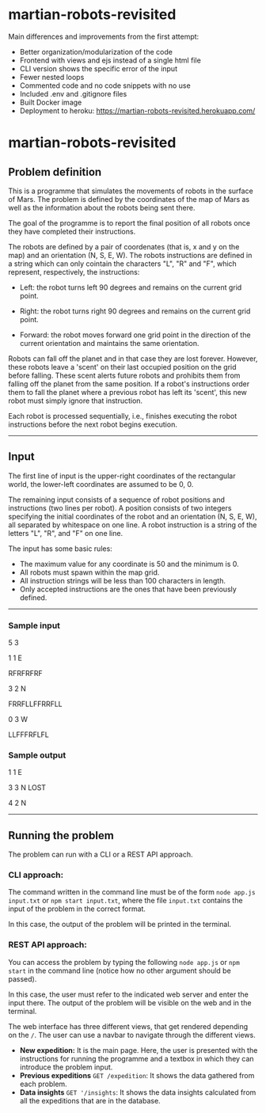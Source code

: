 # martian-robots-revisited

Main differences and improvements from the first attempt:

- Better organization/modularization of the code
- Frontend with views and ejs instead of a single html file
- CLI version shows the specific error of the input
- Fewer nested loops
- Commented code and no code snippets with no use
- Included .env and .gitignore files
- Built Docker image
- Deployment to heroku: https://martian-robots-revisited.herokuapp.com/

# martian-robots-revisited

## Problem definition

This is a programme that simulates the movements of robots in the surface of Mars.
The problem is defined by the coordinates of the map of Mars as well as the information about the robots being sent there.

The goal of the programme is to report the final position of all robots once they have completed their instructions.

The robots are defined by a pair of coordenates (that is, x and y on the map) and an orientation (N, S, E, W).
The robots instructions are defined in a string which can only cointain the characters "L", "R" and "F", which represent, respectively, the instructions:

- Left: the robot turns left 90 degrees and remains on the current grid point.

- Right: the robot turns right 90 degrees and remains on the current grid point.

- Forward: the robot moves forward one grid point in the direction of the current orientation and maintains the same orientation.

Robots can fall off the planet and in that case they are lost forever. However, these robots leave a 'scent' on their last occupied position on the grid before falling. These scent alerts future robots and prohibits them from falling off the planet from the same position. If a robot's instructions order them to fall the planet where a previous robot has left its 'scent', this new robot must simply ignore that instruction.

Each robot is processed sequentially, i.e., finishes executing the robot instructions before the next robot begins execution.

---

## Input
The first line of input is the upper-right coordinates of the rectangular world, the lower-left coordinates are assumed to be 0, 0.

The remaining input consists of a sequence of robot positions and instructions (two lines per robot). A position consists of two integers specifying the initial coordinates of the robot and an orientation (N, S, E, W), all separated by whitespace on one line. A robot instruction is a string of the letters "L", "R", and "F" on one line.

The input has some basic rules:
- The maximum value for any coordinate is 50 and the minimum is 0.
- All robots must spawn within the map grid.
- All instruction strings will be less than 100 characters in length.
- Only accepted instructions are the ones that have been previously defined.

---

### Sample input

5 3

1 1 E

RFRFRFRF

3 2 N

FRRFLLFFRRFLL

0 3 W

LLFFFRFLFL



### Sample output

1 1 E

3 3 N LOST

4 2 N

--- 

## Running the problem

The problem can run with a CLI or a REST API approach.
### CLI approach: 
The command written in the command line must be of the form `node app.js input.txt` or `npm start input.txt`,
where the file `input.txt` contains the input of the problem in the correct format.

In this case, the output of the problem will be printed in the terminal.

### REST API approach: 
You can access the problem by typing the following `node app.js` or `npm start` in the command line (notice how no other argument should be passed).

In this case, the user must refer to the indicated web server and enter the input there.
The output of the problem will be visible on the web and in the terminal.

The web interface has three different views, that get rendered depending on the `/`. The user can use a navbar to navigate through the different views.
- **New expedition:** It is the main page.  Here, the user is presented with the instructions for running the programme and a textbox in which they can introduce the problem input.
- **Previous expeditions** `GET /expedition`: It shows the data gathered from each problem.
- **Data insights** `GET '/insights`: It shows the data insights calculated from all the expeditions that are in the database.
